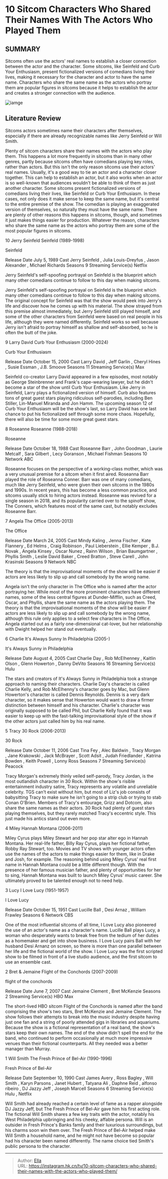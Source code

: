 # 10 Sitcom Characters Who Shared Their Names With The Actors Who Played Them


## SUMMARY 


 Sitcoms often use the actors&#39; real names to establish a closer connection between the actor and the character. 
 Some sitcoms, like Seinfeld and Curb Your Enthusiasm, present fictionalized versions of comedians living their lives, making it necessary for the character and actor to have the same name. 
 Characters who share the same name as the actors who portray them are popular figures in sitcoms because it helps to establish the actor and creates a stronger connection with the audience. 

![iamge](https://static1.srcdn.com/wordpress/wp-content/uploads/2019/09/Will-Smith-The-Fresh-Prince-of-Bel-Air-season-3.jpeg)

## Literature Review
Sitcoms actors sometimes name their characters after themselves, especially if there are already recognizable names like Jerry Seinfeld or Will Smith.




Plenty of sitcom characters share their names with the actors who play them. This happens a lot more frequently in sitcoms than in many other genres, partly because sitcoms often have comedians playing key roles, rather than actors. But this isn&#39;t the only reason sitcoms use their actors&#39; real names. Usually, it&#39;s a good way to tie an actor and a character closer together. This can help to establish an actor, but it also works when an actor is so well-known that audiences wouldn&#39;t be able to think of them as just another character.
Some sitcoms present fictionalized versions of comedians living their lives, like Seinfeld or Curb Your Enthusiasm. In these cases, not only does it make sense to keep the same name, but it&#39;s central to the entire premise of the show. The comedian is playing an exaggerated version of themselves, so naturally they must have the same name. There are plenty of other reasons this happens in sitcoms, though, and sometimes it just makes things easier for production. Whatever the reason, characters who share the same name as the actors who portray them are some of the most popular figures in sitcoms.









 








 10  Jerry Seinfeld 
Seinfeld (1989-1998)


 







 Seinfeld 

 Release Date   July 5, 1989    Cast   Jerry Seinfeld , Julia Louis-Dreyfus , Jason Alexander , Michael Richards    Seasons   9    Streaming Service(s)   Netflix    




Jerry Seinfeld&#39;s self-spoofing portrayal on Seinfeld is the blueprint which many other comedians continue to follow to this day when making sitcoms. 

Jerry Seinfeld&#39;s self-spoofing portrayal on Seinfeld is the blueprint which many other comedians continue to follow to this day when making sitcoms. The original concept for Seinfeld was that the show would peek into Jerry&#39;s life and discover how he comes up with his material. The show strayed from this premise almost immediately, but Jerry Seinfeld still played himself, and some of the other characters from Seinfeld were based on real people in his life, although they were named differently. Seinfeld works so well because Jerry isn&#39;t afraid to portray himself as shallow and self-absorbed, so he is often the butt of the joke.





 9  Larry David 
Curb Your Enthusiasm (2000-2024)


 







 Curb Your Enthusiasm 

 Release Date   October 15, 2000    Cast   Larry David , Jeff Garlin , Cheryl Hines , Susie Essman , J.B. Smoove    Seasons   11    Streaming Service(s)   Max    




Seinfeld co-creator Larry David appeared in a few episodes, most notably as George Steinbrenner and Frank&#39;s cape-wearing lawyer, but he didn&#39;t become a star of the show until Curb Your Enthusiasm. Like Jerry in Seinfeld, Larry plays a fictionalized version of himself. Curb also features tons of great guest stars playing ridiculous self-parodies, including Ben Stiller, Lin-Manuel Miranda and Jon Hamm. The upcoming season 12 of Curb Your Enthusiasm will be the show&#39;s last, so Larry David has one last chance to put his fictionalized self through some more chaos. Hopefully, there will also be time for some more great guest stars.





 8  Roseanne 
Roseanne (1988-2018)
        

 Roseanne 

 Release Date   October 18, 1988    Cast   Roseanne Barr , John Goodman , Laurie Metcalf , Sara Gilbert , Lecy Goranson , Michael Fishman    Seasons   10    Network   ABC    




Roseanne focuses on the perspective of a working-class mother, which was a very unusual premise for a sitcom when it first aired. Roseanna Barr played the role of Roseanna Conner. Barr was one of many comedians, much like Jerry Seinfeld, who were given their own sitcoms in the 1980s and 1990s. In recent years, this has become a less common practice, and sitcoms usually stick to hiring actors instead. Roseanne was revived for a single season in 2018, and its popularity carried over to the spinoff show, The Conners, which features most of the same cast, but notably excludes Roseanne Barr.





 7  Angela 
The Office (2005-2013)
        

 The Office 

 Release Date   March 24, 2005    Cast   Mindy Kaling , Jenna Fischer , Kate Flannery , Ed Helms , Craig Robinson , Paul Lieberstein , Ellie Kemper , B.J. Novak , Angela Kinsey , Oscar Nunez , Rainn Wilson , Brian Baumgartner , Phyllis Smith , Leslie David Baker , Creed Bratton , Steve Carell , John Krasinski    Seasons   9    Network   NBC    




The theory is that the improvisational moments of the show will be easier if actors are less likely to slip up and call somebody by the wrong name. 

Angela isn&#39;t the only character in The Office who is named after the actor portraying her. While most of the more prominent characters have different names, some of the less central figures at Dunder-Mifflin, such as Creed, Oscar, and Phyllis, share the same name as the actors playing them. The theory is that the improvisational moments of the show will be easier if actors are less likely to slip up and call somebody by the wrong name, although this rule only applies to a select few characters in The Office. Angela started out as a fairly one-dimensional cat-lover, but her relationship with Dwight helped her stand out eventually.





 6  Charlie 
It&#39;s Always Sunny In Philadelphia (2005-)


 







 It&#39;s Always Sunny in Philadelphia 

 Release Date   August 4, 2005    Cast   Charlie Day , Rob McElhenney , Kaitlin Olson , Glenn Howerton , Danny DeVito    Seasons   16    Streaming Service(s)   Hulu    




The stars and creators of It&#39;s Always Sunny in Philadelphia took a strange approach to naming their characters. Charlie Day&#39;s character is called Charlie Kelly, and Rob McElhenny&#39;s character goes by Mac, but Glenn Howerton&#39;s character is called Dennis Reynolds. Dennis is a very dark character, so it makes sense that Howerton would want to draw a firmer distinction between himself and his character. Charlie&#39;s character was originally supposed to be called Phil, but Charlie Kelly found that it was easier to keep up with the fast-talking improvisational style of the show if the other actors just called him by his real name.





 5  Tracy 
30 Rock (2006-2013)
        

 30 Rock 

 Release Date   October 11, 2006    Cast   Tina Fey , Alec Baldwin , Tracy Morgan , Jane Krakowski , Jack McBrayer , Scott Adsit , Judah Friedlander , Katrina Bowden , Keith Powell , Lonny Ross    Seasons   7    Streaming Service(s)   Peacock    




Tracy Morgan&#39;s extremely thinly veiled self-parody, Tracy Jordan, is the most outlandish character in 30 Rock. Within the show&#39;s risible entertainment industry satire, Tracy represents any volatile and unreliable celebrity. TGS can&#39;t exist without him, but most of Liz&#39;s job consists of babysitting Tracy to make sure he isn&#39;t going to a strip club or trying to stab Conan O&#39;Brien. Members of Tracy&#39;s entourage, Grizz and Dotcom, also share the same names as their actors. 30 Rock had plenty of guest stars playing themselves, but they rarely matched Tracy&#39;s eccentric style. This just made his antics stand out even more.





 4  Miley 
Hannah Montana (2006-2011)
        

Miley Cyrus plays Miley Stewart and her pop star alter ego in Hannah Montana. Her real-life father, Billy Ray Cyrus, plays her fictional father, Robby Ray Stewart, too. Movies and TV shows with younger actors often use the names of the actors to make things easier for them, like in Drake and Josh, for example. The reasoning behind using Miley Cyrus&#39; real first name in Hannah Montana could be a little different though. With the presence of her famous musician father, and plenty of opportunities for her to sing, Hannah Montana was built to launch Miley Cyrus&#39; music career. She ultimately proved to be talented enough not to need help.





 3  Lucy 
I Love Lucy (1951-1957)
        

 I Love Lucy 

 Release Date   October 15, 1951    Cast   Lucille Ball , Desi Arnaz , William Frawley    Seasons   6    Network   CBS    




One of the most influential sitcoms of all time, I Love Lucy also pioneered the use of an actor&#39;s name as a character&#39;s name. Lucille Ball plays Lucy, a woman who desperately wants to break free from the tedium of her duties as a homemaker and get into show business. I Love Lucy pairs Ball with her husband Desi Arnanz on screen, so there is more than one parallel between her life and the fictional world of the show. I Love Lucy was the first scripted show to be filmed in front of a live studio audience, and the first sitcom to use an ensemble cast.





 2  Bret &amp; Jemaine 
Flight of the Conchords (2007-2009)
        

 flight of the conchords 

 Release Date   June 7, 2007    Cast   Jemaine Clement , Bret McKenzie    Seasons   2    Streaming Service(s)   HBO Max    




The short-lived HBO sitcom Flight of the Conchords is named after the band comprising the show&#39;s two stars, Bret McKenzie and Jemaine Clement. The show follows their attempts to break into the music industry despite having just one fan and a string of poorly attended gigs in libraries and aquariums. Because the show is a fictional representation of a real band, the show&#39;s stars keep their own names. The end of the show didn&#39;t spell the end for the band, who continued to perform occasionally at much more impressive venues than their fictional counterparts. All they needed was a better manager than Murray.





 1  Will Smith 
The Fresh Prince of Bel-Air (1990-1996)
        

 Fresh Prince of Bel-Air 

 Release Date   September 10, 1990    Cast   James Avery , Ross Bagley , Will Smith , Karyn Parsons , Janet Hubert , Tatyana Ali , Daphne Reid , alfonso ribeiro , DJ Jazzy Jeff , Joseph Marcell    Seasons   6    Streaming Service(s)   Hulu , Netflix    




Will Smith had already reached a certain level of fame as a rapper alongside DJ Jazzy Jeff, but The Fresh Prince of Bel-Air gave him his first acting role. The fictional Will Smith shares a few key traits with the actor, notably his West Philadelphia upbringing and his cheeky, affable persona. Will is an outsider in Fresh Prince&#39;s Banks family and their luxurious surroundings, but his charms soon win them over. The Fresh Prince of Bel-Air helped make Will Smith a household name, and he might not have become so popular had his character been named differently. The name choice tied Smith&#39;s public persona to the character. 

---

> Author: [Ella](https://instagram.hk.cn/)  
> URL: https://instagram.hk.cn/tv/10-sitcom-characters-who-shared-their-names-with-the-actors-who-played-them/  

